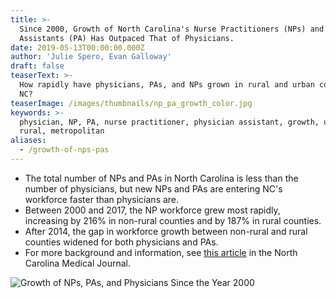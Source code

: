 ```yaml
---
title: >-
  Since 2000, Growth of North Carolina's Nurse Practitioners (NPs) and Physician
  Assistants (PA) Has Outpaced That of Physicians.
date: 2019-05-13T00:00:00.000Z
author: 'Julie Spero, Evan Galloway'
draft: false
teaserText: >-
  How rapidly have physicians, PAs, and NPs grown in rural and urban counties in
  NC?
teaserImage: /images/thumbnails/np_pa_growth_color.jpg
keywords: >-
  physician, NP, PA, nurse practitioner, physician assistant, growth, urban,
  rural, metropolitan
aliases:
  - /growth-of-nps-pas
---
```



* The total number of NPs and PAs in North Carolina is less than the number of physicians, but new NPs and PAs are entering NC's workforce faster than physicians are.
* Between 2000 and 2017, the NP workforce grew most rapidly, increasing by 216% in non-rural counties and by 187% in rural counties.
* After 2014, the gap in workforce growth between non-rural and rural counties widened for both physicians and PAs.
* For more background and information, see [this article](http://www.ncmedicaljournal.com/content/80/3/186.full) in the North Carolina Medical Journal.

![Growth of NPs, PAs, and Physicians Since the Year 2000](/images/posts/np_pa_growth_color.png)
